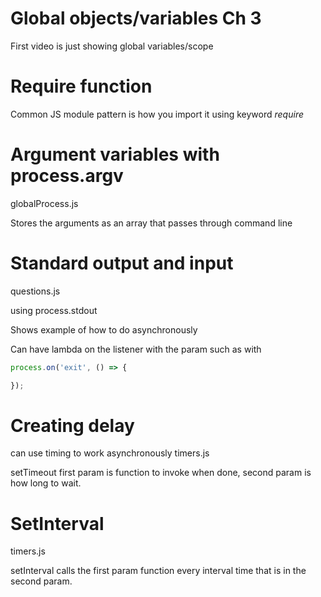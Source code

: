 # Global objects/variables Ch 3
First video is just showing global variables/scope

# Require function
Common JS module pattern is how you import it using keyword *require*

# Argument variables with process.argv
globalProcess.js

Stores the arguments as an array that passes through command line

# Standard output and input
questions.js

using process.stdout

Shows example of how to do asynchronously

Can have lambda on the listener with the param such as with 

```javascript
process.on('exit', () => {

});
```

# Creating delay
can use timing to work asynchronously
timers.js

setTimeout first param is function to invoke when done, second param is how long to wait.

# SetInterval
timers.js

setInterval calls the first param function every interval time that is in the second param.